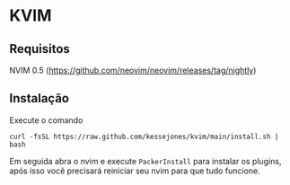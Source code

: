 # KVIM

## Requisitos
NVIM 0.5 (https://github.com/neovim/neovim/releases/tag/nightly)

## Instalação
Execute o comando
```shell
curl -fsSL https://raw.github.com/kessejones/kvim/main/install.sh | bash
```
Em seguida abra o nvim e execute `PackerInstall` para instalar os plugins,
após isso você precisará reiniciar seu nvim para que tudo funcione.

